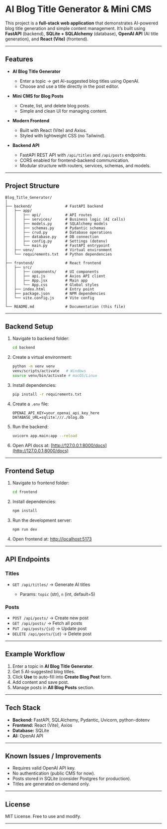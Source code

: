 # AI Blog Title Generator & Mini CMS

This project is a **full-stack web application** that demonstrates AI-powered blog title generation and simple content management. It’s built using **FastAPI** (backend), **SQLite + SQLAlchemy** (database), **OpenAI API** (AI title generation), and **React (Vite)** (frontend).

---

## Features

* **AI Blog Title Generator**

  * Enter a topic → get AI-suggested blog titles using OpenAI.
  * Choose and use a title directly in the post editor.

* **Mini CMS for Blog Posts**

  * Create, list, and delete blog posts.
  * Simple and clean UI for managing content.

* **Modern Frontend**

  * Built with React (Vite) and Axios.
  * Styled with lightweight CSS (no Tailwind).

* **Backend API**

  * FastAPI REST API with `/api/titles` and `/api/posts` endpoints.
  * CORS enabled for frontend-backend communication.
  * Modular structure with routers, services, schemas, and models.

---

## Project Structure

```
Blog_Title_Generator/
│
├── backend/               # FastAPI backend
│   ├── app/
│   │   ├── api/           # API routes
│   │   ├── services/      # Business logic (AI calls)
│   │   ├── models.py      # SQLAlchemy models
│   │   ├── schemas.py     # Pydantic schemas
│   │   ├── crud.py        # Database operations
│   │   ├── database.py    # DB connection
│   │   ├── config.py      # Settings (dotenv)
│   │   └── main.py        # FastAPI entrypoint
│   ├── venv/              # Virtual environment
│   └── requirements.txt   # Python dependencies
│
├── frontend/              # React frontend
│   ├── src/
│   │   ├── components/    # UI components
│   │   ├── api.js         # Axios API client
│   │   ├── App.jsx        # Main app
│   │   └── App.css        # Global styles
│   ├── index.html         # Entry point
│   ├── package.json       # NPM dependencies
│   └── vite.config.js     # Vite config
│
└── README.md              # Documentation (this file)
```

---

## Backend Setup

1. Navigate to backend folder:

   ```bash
   cd backend
   ```

2. Create a virtual environment:

   ```bash
   python -m venv venv
   venv/scripts/activate   # Windows
   source venv/bin/activate # macOS/Linux
   ```

3. Install dependencies:

   ```bash
   pip install -r requirements.txt
   ```

4. Create a `.env` file:

   ```env
   OPENAI_API_KEY=your_openai_api_key_here
   DATABASE_URL=sqlite:///./blog.db
   ```

5. Run the backend:

   ```bash
   uvicorn app.main:app --reload
   ```

6. Open API docs at: [http://127.0.0.1:8000/docs](http://127.0.0.1:8000/docs)

---

## Frontend Setup

1. Navigate to frontend folder:

   ```bash
   cd frontend
   ```

2. Install dependencies:

   ```bash
   npm install
   ```

3. Run the development server:

   ```bash
   npm run dev
   ```

4. Open frontend at: [http://localhost:5173](http://localhost:5173)

---

## API Endpoints

### Titles

* `GET /api/titles/` → Generate AI titles

  * Params: `topic` (str), `n` (int, default=5)

### Posts

* `POST /api/posts/` → Create new post
* `GET /api/posts/` → Fetch all posts
* `PUT /api/posts/{id}` → Update post
* `DELETE /api/posts/{id}` → Delete post

---

## Example Workflow

1. Enter a topic in **AI Blog Title Generator**.
2. Get 5 AI-suggested blog titles.
3. Click **Use** to auto-fill into **Create Blog Post** form.
4. Add content and save post.
5. Manage posts in **All Blog Posts** section.

---

## Tech Stack

* **Backend:** FastAPI, SQLAlchemy, Pydantic, Uvicorn, python-dotenv
* **Frontend:** React (Vite), Axios
* **Database:** SQLite
* **AI:** OpenAI API

---
## Known Issues / Improvements

* Requires valid OpenAI API key.
* No authentication (public CMS for now).
* Posts stored in SQLite (consider Postgres for production).
* Titles are generated on-demand only.

---

## License

MIT License. Free to use and modify.

---